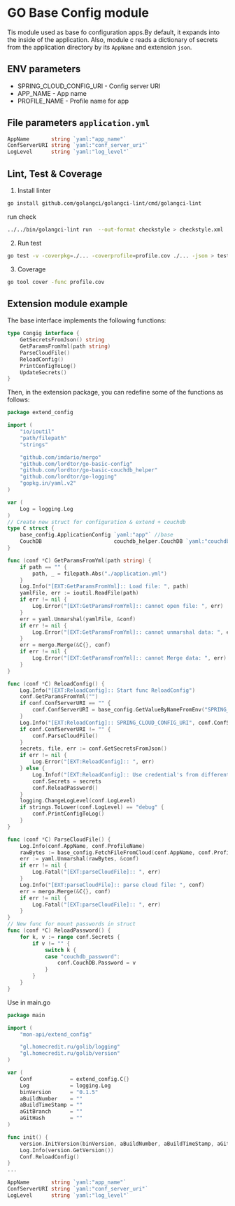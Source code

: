 # GO Base Config module

Tis module used as base fo configuration apps.By default, it expands into the inside of the application. Also, module c reads a dictionary of secrets from the application directory by its `AppName` and extension `json`. 

## ENV parameters

* SPRING_CLOUD_CONFIG_URI - Config server URI
* APP_NAME - App name
* PROFILE_NAME - Profile name for app

## File parameters `application.yml`

``` GO
AppName       string `yaml:"app_name"`
ConfServerURI string `yaml:"conf_server_uri"`
LogLevel      string `yaml:"log_level"`
```

## Lint, Test & Coverage

1. Install linter

``` bash
go install github.com/golangci/golangci-lint/cmd/golangci-lint
```

run check

``` bash
../../bin/golangci-lint run  --out-format checkstyle > checkstyle.xml
```

2. Run test

``` bash
go test -v -coverpkg=./... -coverprofile=profile.cov ./... -json > test_report.json
```

3. Coverage

``` bash
go tool cover -func profile.cov
```

## Extension module example

The base interface implements the following functions:

```GO
type Congig interface {
    GetSecretsFromJson() string
    GetParamsFromYml(path string)
    ParseCloudFile()
    ReloadConfig()
    PrintConfigToLog()
    UpdateSecrets()
}
```

Then, in the extension package, you can redefine some of the functions as follows:

```GO
package extend_config

import (
    "io/ioutil"
    "path/filepath"
    "strings"

    "github.com/imdario/mergo"
    "github.com/lordtor/go-basic-config"
    "github.com/lordtor/go-basic-couchdb_helper"
    "github.com/lordtor/go-logging"
    "gopkg.in/yaml.v2"
)

var (
    Log = logging.Log
)
// Create new struct for configuration & extend + couchdb
type C struct {
    base_config.ApplicationConfig `yaml:"app"` //base
    CouchDB                       couchdb_helper.CouchDB `yaml:"couchdb"` //extend
}

func (conf *C) GetParamsFromYml(path string) {
    if path == "" {
        path, _ = filepath.Abs("./application.yml")
    }
    Log.Info("[EXT:GetParamsFromYml]:: Load file: ", path)
    yamlFile, err := ioutil.ReadFile(path)
    if err != nil {
        Log.Error("[EXT:GetParamsFromYml]:: cannot open file: ", err)
    }
    err = yaml.Unmarshal(yamlFile, &conf)
    if err != nil {
        Log.Error("[EXT:GetParamsFromYml]:: cannot unmarshal data: ", err)
    }
    err = mergo.Merge(&C{}, conf)
    if err != nil {
        Log.Error("[EXT:GetParamsFromYml]:: cannot Merge data: ", err)
    }
}

func (conf *C) ReloadConfig() {
    Log.Info("[EXT:ReloadConfig]:: Start func ReloadConfig")
    conf.GetParamsFromYml("")
    if conf.ConfServerURI == "" {
        conf.ConfServerURI = base_config.GetValueByNameFromEnv("SPRING_CLOUD_CONFIG_URI")
    }
    Log.Info("[EXT:ReloadConfig]:: SPRING_CLOUD_CONFIG_URI", conf.ConfServerURI)
    if conf.ConfServerURI != "" {
        conf.ParseCloudFile()
    }
    secrets, file, err := conf.GetSecretsFromJson()
    if err != nil {
        Log.Error("[EXT:ReloadConfig]:: ", err)
    } else {
        Log.Infof("[EXT:ReloadConfig]:: Use credential's from different file %v\n", file)
        conf.Secrets = secrets
        conf.ReloadPassword()
    }
    logging.ChangeLogLevel(conf.LogLevel)
    if strings.ToLower(conf.LogLevel) == "debug" {
        conf.PrintConfigToLog()
    }
}

func (conf *C) ParseCloudFile() {
    Log.Info(conf.AppName, conf.ProfileName)
    rawBytes := base_config.FetchFileFromCloud(conf.AppName, conf.ProfileName, conf.ConfServerURI)
    err := yaml.Unmarshal(rawBytes, &conf)
    if err != nil {
        Log.Fatal("[EXT:parseCloudFile]:: ", err)
    }
    Log.Info("[EXT:parseCloudFile]:: parse cloud file: ", conf)
    err = mergo.Merge(&C{}, conf)
    if err != nil {
        Log.Fatal("[EXT:parseCloudFile]:: ", err)
    }
}
// New func for mount passwords in struct
func (conf *C) ReloadPassword() {
    for k, v := range conf.Secrets {
        if v != "" {
            switch k {
            case "couchdb_password":
                conf.CouchDB.Password = v
            }
        }
    }
}
```

Use in main.go

```GO
package main

import (
    "mon-api/extend_config"

    "gl.homecredit.ru/golib/logging"
    "gl.homecredit.ru/golib/version"
)

var (
    Conf            = extend_config.C{}
    Log             = logging.Log
    binVersion      = "0.1.5"
    aBuildNumber    = ""
    aBuildTimeStamp = ""
    aGitBranch      = ""
    aGitHash        = ""
)

func init() {
    version.InitVersion(binVersion, aBuildNumber, aBuildTimeStamp, aGitBranch, aGitHash)
    Log.Info(version.GetVersion())
    Conf.ReloadConfig()
}
...
```

``` GO
AppName       string `yaml:"app_name"`
ConfServerURI string `yaml:"conf_server_uri"`
LogLevel      string `yaml:"log_level"`
```
